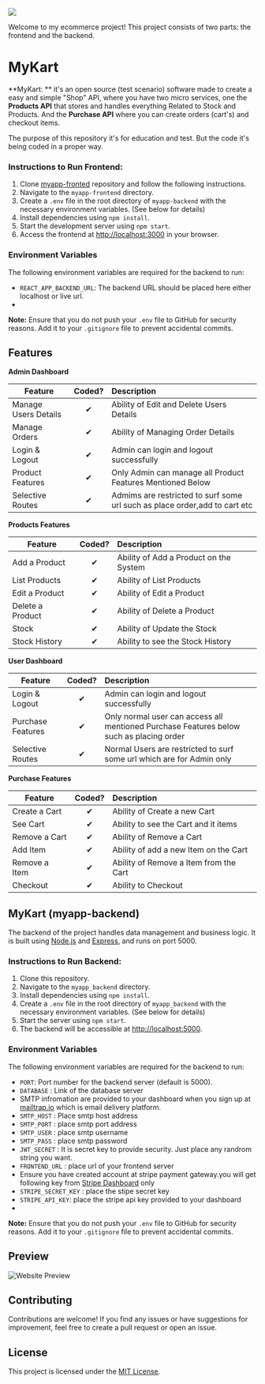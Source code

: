 ![](http://imgur.com/t3teAxi.png)

Welcome to my ecommerce project! This project consists of two parts: the frontend and the backend.

# MyKart

**MyKart: ** it's an open source (test scenario) software made to create a easy and simple "Shop" API, where you have two micro services, one the **Products API** that stores and handles everything Related to Stock and Products. And the **Purchase API** where you can create orders (cart's) and checkout items.

The purpose of this repository it's for education and test. But the code it's being coded in a proper way.
### Instructions to Run Frontend:

1. Clone [myapp-fronted](https://github.com/Dharmendra2567/myapp-frontend-/) repository and follow the following instructions.
2. Navigate to the `myapp-frontend` directory.
3. Create a `.env` file in the root directory of `myapp-backend` with the necessary environment variables. (See below for details)
4. Install dependencies using `npm install`.
5. Start the development server using `npm start`.
6. Access the frontend at [http://localhost:3000](http://localhost:3000) in your browser.

### Environment Variables

The following environment variables are required for the backend to run:

- `REACT_APP_BACKEND_URL`: The backend URL should be placed here either localhost or live url.
- 
**Note:** Ensure that you do not push your `.env` file to GitHub for security reasons. Add it to your `.gitignore` file to prevent accidental commits.


## Features

<b>Admin Dashboard</b>

| Feature  |  Coded?       | Description  |
|----------|:-------------:|:-------------|
| Manage Users Details | &#10004; | Ability of Edit and Delete Users Details |
| Manage Orders | &#10004; | Ability of Managing Order Details |
| Login & Logout | &#10004; | Admin can login and logout successfully |
| Product Features | &#10004; | Only Admin can manage all Product Features Mentioned Below|
| Selective Routes | &#10004; | Admims are restricted to surf some url such as place order,add to cart etc|

<b>Products Features</b>

| Feature  |  Coded?       | Description  |
|----------|:-------------:|:-------------|
| Add a Product | &#10004; | Ability of Add a Product on the System |
| List Products | &#10004; | Ability of List Products |
| Edit a Product | &#10004; | Ability of Edit a Product |
| Delete a Product | &#10004; | Ability of Delete a Product |
| Stock | &#10004; | Ability of Update the Stock |
| Stock History | &#10004; | Ability to see the Stock History |

<b>User Dashboard</b>

| Feature  |  Coded?       | Description  |
|----------|:-------------:|:-------------|
| Login & Logout | &#10004; | Admin can login and logout successfully |
| Purchase Features | &#10004; | Only normal user can access all mentioned Purchase Features below such as placing order|
| Selective Routes | &#10004; | Normal Users are restricted to surf some url which are for Admin only|

<b>Purchase Features</b>

| Feature  |  Coded?       | Description  |
|----------|:-------------:|:-------------|
| Create a Cart | &#10004; | Ability of Create a new Cart |
| See Cart | &#10004; | Ability to see the Cart and it items |
| Remove a Cart | &#10004; | Ability of Remove a Cart |
| Add Item | &#10004; | Ability of add a new Item on the Cart |
| Remove a Item | &#10004; | Ability of Remove a Item from the Cart |
| Checkout | &#10004; | Ability to Checkout |


## MyKart (myapp-backend)

The backend of the project handles data management and business logic. It is built using [Node.js](https://nodejs.org/) and [Express](https://expressjs.com/), and runs on port 5000.

### Instructions to Run Backend:

1. Clone this repository.
2. Navigate to the `myapp_backend` directory.
3. Install dependencies using `npm install`.
4. Create a `.env` file in the root directory of `myapp_backend` with the necessary environment variables. (See below for details)
5. Start the server using `npm start`.
6. The backend will be accessible at [http://localhost:5000](http://localhost:5000).

### Environment Variables

The following environment variables are required for the backend to run:

- `PORT`: Port number for the backend server (default is 5000).
- `DATABASE` : Link of the database server
- SMTP infromation are provided to your dashboard when you sign up at [mailtrap.io](https://www.mailtrap.io) which is email delivery platform.
- `SMTP_HOST` : Place smtp host address
- `SMTP_PORT` : place smtp port address
- `SMTP_USER` : place smtp username
- `SMTP_PASS` : place smtp password
- `JWT_SECRET` : It is secret key to provide security. Just place any randrom string you want.
- `FRONTEND_URL` : place url of your frontend server
- Ensure you have created account at stripe payment gateway.you will get following key from [Stripe Dashboard](https://www.stripe.dashboard.com) only
- `STRIPE_SECRET_KEY` : place the stipe secret key
- `STRIPE_API_KEY`: place the stripe api key provided to your dashboard
-
**Note:** Ensure that you do not push your `.env` file to GitHub for security reasons. Add it to your `.gitignore` file to prevent accidental commits.

## Preview

![Website Preview](path_to_your_image)

## Contributing

Contributions are welcome! If you find any issues or have suggestions for improvement, feel free to create a pull request or open an issue.

## License

This project is licensed under the [MIT License](LICENSE).
